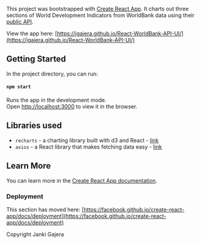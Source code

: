 This project was bootstrapped with [Create React App](https://github.com/facebook/create-react-app). It charts out three sections of World Development Indicators from WorldBank data using their [public API](https://datahelpdesk.worldbank.org/knowledgebase/articles/889392-about-the-indicators-api-documentation).

View the app here: [https://jgajera.github.io/React-WorldBank-API-UI/](https://jgajera.github.io/React-WorldBank-API-UI/)

## Getting Started

In the project directory, you can run:

#### `npm start`

Runs the app in the development mode.\
Open [http://localhost:3000](http://localhost:3000) to view it in the browser.


## Libraries used
- `recharts` - a charting library built with d3 and React - [link](https://github.com/recharts/recharts)
- `axios` - a React library that makes fetching data easy - [link](https://www.npmjs.com/package/axios)


## Learn More

You can learn more in the [Create React App documentation](https://facebook.github.io/create-react-app/docs/getting-started).


### Deployment

This section has moved here: [https://facebook.github.io/create-react-app/docs/deployment](https://facebook.github.io/create-react-app/docs/deployment)

Copyright Janki Gajera
